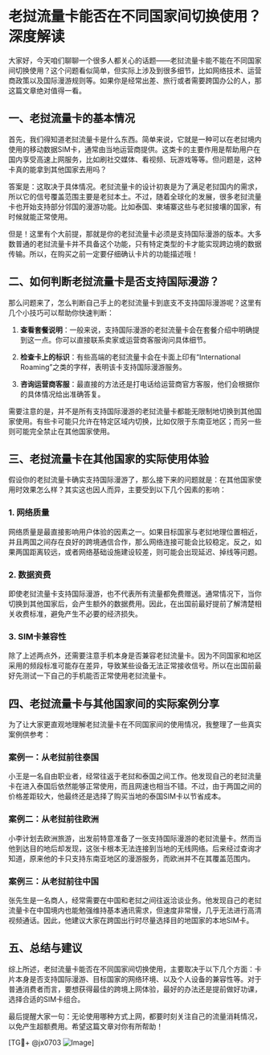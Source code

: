 # 老挝流量卡能否在不同国家间切换使用？深度解读

大家好，今天咱们聊聊一个很多人都关心的话题——老挝流量卡能不能在不同国家间切换使用？这个问题看似简单，但实际上涉及到很多细节，比如网络技术、运营商政策以及国际漫游规则等。如果你是经常出差、旅行或者需要跨国办公的人，那这篇文章绝对值得一看。

## 一、老挝流量卡的基本情况

首先，我们得知道老挝流量卡是什么东西。简单来说，它就是一种可以在老挝境内使用的移动数据SIM卡，通常由当地运营商提供。这类卡的主要作用是帮助用户在国内享受高速上网服务，比如刷社交媒体、看视频、玩游戏等等。但问题是，这种卡真的能拿到其他国家去用吗？

答案是：这取决于具体情况。老挝流量卡的设计初衷是为了满足老挝国内的需求，所以它的信号覆盖范围主要是老挝本土。不过，随着全球化的发展，很多老挝流量卡也开始支持部分邻国的漫游功能。比如泰国、柬埔寨这些与老挝接壤的国家，有时候就能正常使用。

但是！这里有个大前提，那就是你的老挝流量卡必须是支持国际漫游的版本。大多数普通的老挝流量卡并不具备这个功能，只有特定类型的卡才能实现跨边境的数据传输。所以，在购买之前一定要仔细确认卡片的功能描述哦！

## 二、如何判断老挝流量卡是否支持国际漫游？

那么问题来了，怎么判断自己手上的老挝流量卡到底支不支持国际漫游呢？这里有几个小技巧可以帮助你快速判断：

1. **查看套餐说明**：一般来说，支持国际漫游的老挝流量卡会在套餐介绍中明确提到这一点。你可以直接联系卖家或运营商客服询问具体细节。
   
2. **检查卡上的标识**：有些高端的老挝流量卡会在卡面上印有“International Roaming”之类的字样，表明该卡支持国际漫游服务。
   
3. **咨询运营商客服**：最直接的方法还是打电话给运营商官方客服，他们会根据你的具体情况给出准确答复。

需要注意的是，并不是所有支持国际漫游的老挝流量卡都能无限制地切换到其他国家使用。有些卡可能只允许在特定区域内切换，比如仅限于东南亚地区；而另一些则可能完全禁止在其他国家使用。

## 三、老挝流量卡在其他国家的实际使用体验

假设你的老挝流量卡确实支持国际漫游了，那么接下来的问题就是：在其他国家使用时效果怎么样？其实这也因人而异，主要受到以下几个因素的影响：

### 1. 网络质量
网络质量是最直接影响用户体验的因素之一。如果目标国家与老挝地理位置相近，并且两国之间存在良好的跨境通信合作，那么网络连接可能会比较稳定。反之，如果两国距离较远，或者网络基础设施建设较差，则可能会出现延迟、掉线等问题。

### 2. 数据资费
即使老挝流量卡支持国际漫游，也不代表所有流量都免费赠送。通常情况下，当你切换到其他国家后，会产生额外的数据费用。因此，在出国前最好提前了解清楚相关收费标准，避免产生不必要的经济损失。

### 3. SIM卡兼容性
除了上述两点外，还需要注意手机本身是否兼容老挝流量卡。因为不同国家和地区采用的频段标准可能存在差异，导致某些设备无法正常接收信号。所以在出国前最好先测试一下自己的手机能否正常使用老挝流量卡。

## 四、老挝流量卡与其他国家间的实际案例分享

为了让大家更直观地理解老挝流量卡在不同国家间的使用情况，我整理了一些真实案例供参考：

### 案例一：从老挝前往泰国
小王是一名自由职业者，经常往返于老挝和泰国之间工作。他发现自己的老挝流量卡在进入泰国后依然能够正常使用，而且网速也相当不错。不过，由于两国之间的价格差距较大，他最终还是选择了购买当地的泰国SIM卡以节省成本。

### 案例二：从老挝前往欧洲
小李计划去欧洲旅游，出发前特意准备了一张支持国际漫游的老挝流量卡。然而当他到达目的地后却发现，这张卡根本无法连接到当地的无线网络。后来经过查询才知道，原来他的卡只支持东南亚地区的漫游服务，而欧洲并不在其覆盖范围内。

### 案例三：从老挝前往中国
张先生是一名商人，经常需要在中国和老挝之间往返洽谈业务。他发现自己的老挝流量卡在中国境内也能勉强维持基本通讯需求，但速度非常慢，几乎无法进行高清视频通话。因此，他建议大家在跨国出行时尽量选择目的地国家的本地SIM卡。

## 五、总结与建议

综上所述，老挝流量卡能否在不同国家间切换使用，主要取决于以下几个方面：卡片本身是否支持国际漫游、目标国家的网络环境、以及个人设备的兼容性等。对于普通消费者而言，要想获得最佳的跨境上网体验，最好的办法还是提前做好功课，选择合适的SIM卡组合。

最后提醒大家一句：无论使用哪种方式上网，都要时刻关注自己的流量消耗情况，以免产生超额费用。希望这篇文章对你有所帮助！

[TG💪+ @jx0703 ![Image](https://github.com/user-attachments/assets/dbca1d08-cadb-493c-b0ec-ad6f7a83f270)]
